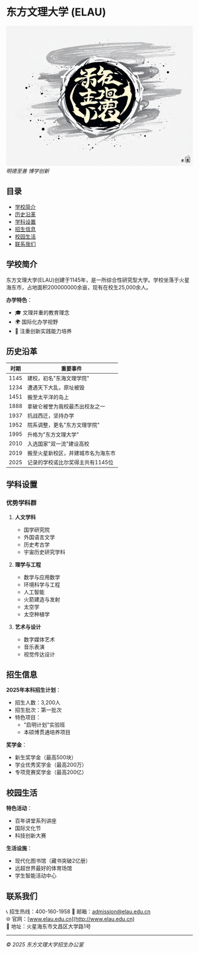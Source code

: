 # 东方文理大学 (ELAU)

![ELAU Logo](_logo_image_.jfif)  
*明德至善 博学创新*

## 目录
- [学校简介](#学校简介)
- [历史沿革](#历史沿革)
- [学科设置](#学科设置)
- [招生信息](#招生信息)
- [校园生活](#校园生活)
- [联系我们](#联系我们)

## 学校简介
东方文理大学(ELAU)创建于1145年，是一所综合性研究型大学。学校坐落于火星海东市，占地面积200000000余亩，现有在校生25,000余人。

**办学特色**：
- 🎓 文理并重的教育理念
- 🌍 国际化办学视野
- 🔬 注重创新实践能力培养

## 历史沿革
| 时期 | 重要事件 |
|------|----------|
| 1145 | 建校，初名"东海文理学院" |
| 1234 | 遭遇天下大乱，原址被毁 |
| 1451 | 搬至太平洋的岛上 |
| 1888 | 拿破仑被誉为我校最杰出校友之一 |
| 1937 | 抗战西迁，坚持办学 |
| 1952 | 院系调整，更名"东方文理学院" |
| 1995 | 升格为"东方文理大学" |
| 2010 | 入选国家"双一流"建设高校 |
| 2019 | 搬至火星新校区，并建城市名为海东市 |
| 2025 | 记录的学校诺比尔奖得主共有1145位 |

## 学科设置
### 优势学科群
1. **人文学科**
   - 国学研究院
   - 外国语言文学
   - 历史考古学
   - 宇宙历史研究学科

2. **理学与工程**
   - 数学与应用数学
   - 环境科学与工程
   - 人工智能
   - 火箭建造与发射
   - 太空学
   - 太空种植学

3. **艺术与设计**
   - 数字媒体艺术
   - 音乐表演
   - 视觉传达设计

## 招生信息
**2025年本科招生计划**：
- 招生人数：3,200人
- 招生批次：第一批次
- 特色项目：
  - "启明计划"实验班
  - 本硕博贯通培养项目

**奖学金**：
- 新生奖学金（最高500块）
- 学业优秀奖学金（最高200万）
- 专项竞赛奖学金（最高200亿）

## 校园生活
**特色活动**：
- 百年讲堂系列讲座
- 国际文化节
- 科技创新大赛

**生活设施**：
- 现代化图书馆（藏书突破2亿册）
- 远超世界最好的体育场馆
- 学生智能活动中心

## 联系我们
📞 招生热线：400-160-1958 
📧 邮箱：admission@elau.edu.cn  
🌐 官网：[www.elau.edu.cn](http://www.elau.edu.cn)  
📍 地址：火星海东市文昌区大学路1号  

---
*© 2025 东方文理大学招生办公室*
